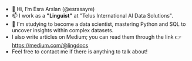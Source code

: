 - 👋 Hi, I’m Esra Arslan (@esrasayre)
- 📫 I work as a **"Linguist"** at "Telus International AI Data Solutions". 
- 👀 I'm studying to become a data scientist, mastering Python and SQL to uncover insights within complex datasets. 
- I also write articles on Medium; you can read them through the link 👉 https://medium.com/@lingdocs
- Feel free to contact me if there is anything to talk about! 


<!---
esrasayre/esrasayre is a ✨ special ✨ repository because its `README.md` (this file) appears on your GitHub profile.
You can click the Preview link to take a look at your changes.
--->
